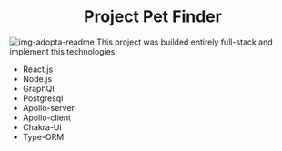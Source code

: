 <H1 align="center"> Project Pet Finder
  </H1>
  
  ![img-adopta-readme](https://user-images.githubusercontent.com/70343929/98041666-13bebd00-1e01-11eb-952d-94eb5c210537.png)
  This project was builded entirely full-stack 
  and implement this technologies:
- React.js
- Node.js
- GraphQl
- Postgresql
- Apollo-server
- Apollo-client
- Chakra-Ui 
- Type-ORM
